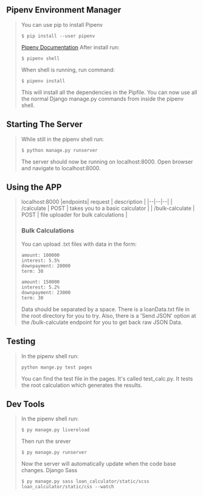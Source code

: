 ## Pipenv Environment Manager

>You can use pip to install Pipenv
>```
>$ pip install --user pipenv
>```
>[Pipenv Documentation](https://pipenv.pypa.io/en/latest/install/)
>After install run:
>```
>$ pipenv shell
>```
>When shell is running, run command:
>```
>$ pipenv install
>```
> This will install all the dependencies in the Pipfile.
> You can now use all the normal Django manage.py commands from inside the pipenv shell.
## Starting The Server
>While still in the pipenv shell run:
>```
>$ python manage.py runserver
>```
>The server should now be running on localhost:8000.
>Open browser and navigate to localhost:8000.

## Using the APP
> localhost:8000
>|endpoints| request | description  |
>|--|--|--|
>| /calculate | POST  | takes you to a basic calculator |
>| /bulk-calculate | POST  | file uploader for bulk calculations |
>### Bulk Calculations
>You can upload .txt files with data in the form:
>```
>amount: 100000 
>interest: 5.5% 
>downpayment: 20000 
>term: 30
>
>amount: 150000 
>interest: 5.2% 
>downpayment: 23000 
>term: 30
>```
>Data should be separated by a space.
>There is a loanData.txt file in the root directory for you to try.
>Also, there is a 'Send JSON' option at the /bulk-calculate endpoint for you to get back raw JSON Data.
## Testing
> In the pipenv shell run:
>```
>python mange.py test pages
>```
>You can find the test file in the pages. It's called test_calc.py.
>It tests the root calculation which generates the results.
## Dev Tools
> In the pipenv shell run:
>```
>$ py manage.py livereload
>```
> Then run the srever
>```
>$ py manage.py runserver
>```
> Now the server will automatically update when the code base changes.
> Django Sass
>```
>$ py manage.py sass loan_calculator/static/scss loan_calculator/static/css --watch 
>```


